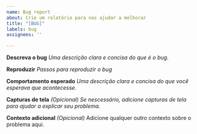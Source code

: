 ```yaml
---
name: Bug report
about: Crie um relatório para nos ajudar a melhorar
title: "[BUG]"
labels: bug
assignees: ''

---
```


**Descreva o bug**
*Uma descrição clara e concisa do que é o bug.*

**Reproduzir**
*Passos para reproduzir o bug*

**Comportamento esperado**
*Uma descrição clara e concisa do que você esperava que acontecesse.*

**Capturas de tela** *(Opicional)*
*Se nescessário, adicione capturas de tela para ajudar a explicar seu problema.*

**Contexto adicional** *(Opicional)*
Adicione qualquer outro contexto sobre o problema aqui.

